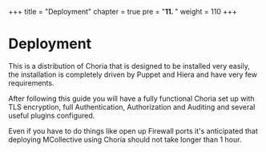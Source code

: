 +++
title = "Deployment"
chapter = true
pre = "<b>11. </b>"
weight = 110
+++

# Deployment

This is a distribution of Choria that is designed to be installed very easily, the installation is completely driven by Puppet and Hiera and have very few requirements.

After following this guide you will have a fully functional Choria set up with TLS encryption, full Authentication, Authorization and Auditing and several useful plugins configured.

Even if you have to do things like open up Firewall ports it's anticipated that deploying MCollective using Choria should not take longer than 1 hour.

